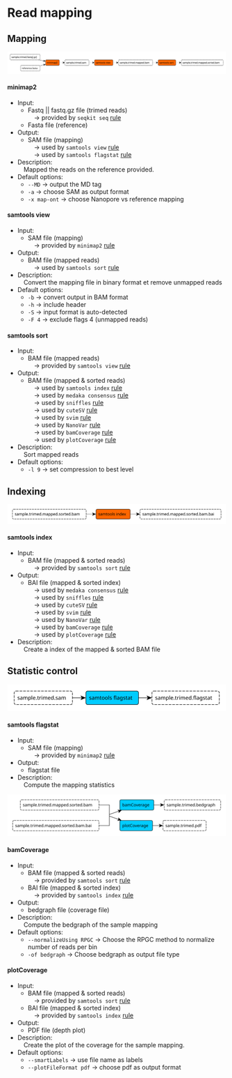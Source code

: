 # Read mapping

<!-- resulmé -->

## **Mapping**

![mapping_rules](img/mapping.svg "Mapping rules")

#### **minimap2**

- Input:
	- Fastq || fastq.gz file (trimed reads)  
&emsp;&rarr; provided by `seqkit seq` [rule](preprocessing.md#seqkit-seq)
	- Fasta file (reference)
- Output:
	- SAM file (mapping)  
&emsp;&rarr; used by `samtools view` [rule](#samtools-view)  
&emsp;&rarr; used by `samtools flagstat` [rule](#samtools-flagstat)
- Description:  
&emsp;Mapped the reads on the reference provided.
- Default options:
	- `--MD` &rarr; output the MD tag
	- `-a` &rarr; choose SAM as output format
	- `-x map-ont` &rarr; choose Nanopore vs reference mapping

#### **samtools view**

- Input:
	- SAM file (mapping)  
&emsp;&rarr; provided by `minimap2` [rule](#minimap2)
- Output:
	- BAM file (mapped reads)  
&emsp;&rarr; used by `samtools sort` [rule](#samtools-sort)
- Description:  
&emsp;Convert the mapping file in binary format et remove unmapped reads
- Default options:
	- `-b` &rarr; convert output in BAM format
	- `-h` &rarr; include header
	- `-S` &rarr; input format is auto-detected
	- `-F 4` &rarr; exclude flags 4 (unmapped reads)

#### **samtools sort**

- Input:
	- BAM file (mapped reads)  
&emsp;&rarr; provided by `samtools view` [rule](#samtools-view)
- Output:
	- BAM file (mapped & sorted reads)  
&emsp;&rarr; used by `samtools index` [rule](#samtools-index)  
&emsp;&rarr; used by `medaka consensus` [rule](calling.md#medaka-consensus)  
&emsp;&rarr; used by `sniffles` [rule](calling.md#sniffles)  
&emsp;&rarr; used by `cuteSV` [rule](calling.md#cutesv)  
&emsp;&rarr; used by `svim` [rule](calling.md#svim)  
&emsp;&rarr; used by `NanoVar` [rule](calling.md#nanovar)  
&emsp;&rarr; used by `bamCoverage` [rule](#bamcoverage)  
&emsp;&rarr; used by `plotCoverage` [rule](#plotcoverage)  
- Description:  
&emsp;Sort mapped reads
- Default options:
	- `-l 9` &rarr; set compression to best level

## Indexing

![indexing_rules](img/indexing.svg "Indexing rules")

#### **samtools index**

- Input:
	- BAM file (mapped & sorted reads)  
&emsp;&rarr; provided by `samtools sort` [rule](#samtools-sort)
- Output:
	- BAI file (mapped & sorted index)  
&emsp;&rarr; used by `medaka consensus` [rule](calling.md#medaka-consensus)  
&emsp;&rarr; used by `sniffles` [rule](calling.md#sniffles)  
&emsp;&rarr; used by `cuteSV` [rule](calling.md#cutesv)  
&emsp;&rarr; used by `svim` [rule](calling.md#svim)  
&emsp;&rarr; used by `NanoVar` [rule](calling.md#nanovar)  
&emsp;&rarr; used by `bamCoverage` [rule](#bamcoverage)  
&emsp;&rarr; used by `plotCoverage` [rule](#plotcoverage)  
- Description:  
&emsp;Create a index of the mapped & sorted BAM file

## Statistic control

![flagstat_rules](img/flagstat.svg "Flagstat rules")

#### **samtools flagstat**

- Input:
	- SAM file (mapping)  
&emsp;&rarr; provided by `minimap2` [rule](#minimap2)
- Output:
	- flagstat file  
- Description:  
&emsp;Compute the mapping statistics

![coverage_rules](img/coverage.svg "Depth & Coverage rules")

#### **bamCoverage**

- Input:
	- BAM file (mapped & sorted reads)  
&emsp;&rarr; provided by `samtools sort` [rule](#samtools-sort)
	- BAI file (mapped & sorted index)  
&emsp;&rarr; provided by `samtools index` [rule](#samtools-index)
- Output:
	- bedgraph file (coverage file)  
- Description:  
&emsp;Compute the bedgraph of the sample mapping
- Default options:
	- `--normalizeUsing RPGC` &rarr; Choose the RPGC method to normalize number of reads per bin
	- `-of bedgraph` &rarr; Choose bedgraph as output file type

#### **plotCoverage**

- Input:
	- BAM file (mapped & sorted reads)  
&emsp;&rarr; provided by `samtools sort` [rule](#samtools-sort)
	- BAI file (mapped & sorted index)  
&emsp;&rarr; provided by `samtools index` [rule](#samtools-index)
- Output:
	- PDF file (depth plot)  
- Description:  
&emsp;Create the plot of the coverage for the sample mapping.
- Default options:
	- `--smartLabels` &rarr; use file name as labels
	- `--plotFileFormat pdf` &rarr; choose pdf as output format
